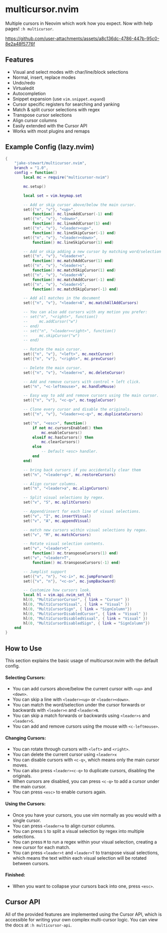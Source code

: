 # multicursor.nvim

Multiple cursors in Neovim which work how you expect. Now with help pages! `:h multicursor`.

https://github.com/user-attachments/assets/a8c136dc-4786-447b-95c0-8e2a48f5776f

## Features

- Visual and select modes with char/line/block selections
- Normal, insert, replace modes
- Undo/redo
- Virtualedit
- Autocompletion
- Snippet expansion (use `vim.snippet.expand`)
- Cursor specific registers for searching and yanking
- Match & split cursor selections with regex
- Transpose cursor selections
- Align cursor columns
- Easily extended with the Cursor API
- Works with most plugins and remaps

## Example Config (lazy.nvim)

```lua
{
    "jake-stewart/multicursor.nvim",
    branch = "1.0",
    config = function()
        local mc = require("multicursor-nvim")

        mc.setup()

        local set = vim.keymap.set

        -- Add or skip cursor above/below the main cursor.
        set({"n", "v"}, "<up>",
            function() mc.lineAddCursor(-1) end)
        set({"n", "v"}, "<down>",
            function() mc.lineAddCursor(1) end)
        set({"n", "v"}, "<leader><up>",
            function() mc.lineSkipCursor(-1) end)
        set({"n", "v"}, "<leader><down>",
            function() mc.lineSkipCursor(1) end)

        -- Add or skip adding a new cursor by matching word/selection
        set({"n", "v"}, "<leader>n",
            function() mc.matchAddCursor(1) end)
        set({"n", "v"}, "<leader>s",
            function() mc.matchSkipCursor(1) end)
        set({"n", "v"}, "<leader>N",
            function() mc.matchAddCursor(-1) end)
        set({"n", "v"}, "<leader>S",
            function() mc.matchSkipCursor(-1) end)

        -- Add all matches in the document
        set({"n", "v"}, "<leader>A", mc.matchAllAddCursors)

        -- You can also add cursors with any motion you prefer:
        -- set("n", "<right>", function()
        --     mc.addCursor("w")
        -- end)
        -- set("n", "<leader><right>", function()
        --     mc.skipCursor("w")
        -- end)

        -- Rotate the main cursor.
        set({"n", "v"}, "<left>", mc.nextCursor)
        set({"n", "v"}, "<right>", mc.prevCursor)

        -- Delete the main cursor.
        set({"n", "v"}, "<leader>x", mc.deleteCursor)

        -- Add and remove cursors with control + left click.
        set("n", "<c-leftmouse>", mc.handleMouse)

        -- Easy way to add and remove cursors using the main cursor.
        set({"n", "v"}, "<c-q>", mc.toggleCursor)

        -- Clone every cursor and disable the originals.
        set({"n", "v"}, "<leader><c-q>", mc.duplicateCursors)

        set("n", "<esc>", function()
            if not mc.cursorsEnabled() then
                mc.enableCursors()
            elseif mc.hasCursors() then
                mc.clearCursors()
            else
                -- Default <esc> handler.
            end
        end)

        -- bring back cursors if you accidentally clear them
        set("n", "<leader>gv", mc.restoreCursors)

        -- Align cursor columns.
        set("n", "<leader>a", mc.alignCursors)

        -- Split visual selections by regex.
        set("v", "S", mc.splitCursors)

        -- Append/insert for each line of visual selections.
        set("v", "I", mc.insertVisual)
        set("v", "A", mc.appendVisual)

        -- match new cursors within visual selections by regex.
        set("v", "M", mc.matchCursors)

        -- Rotate visual selection contents.
        set("v", "<leader>t",
            function() mc.transposeCursors(1) end)
        set("v", "<leader>T",
            function() mc.transposeCursors(-1) end)

        -- Jumplist support
        set({"v", "n"}, "<c-i>", mc.jumpForward)
        set({"v", "n"}, "<c-o>", mc.jumpBackward)

        -- Customize how cursors look.
        local hl = vim.api.nvim_set_hl
        hl(0, "MultiCursorCursor", { link = "Cursor" })
        hl(0, "MultiCursorVisual", { link = "Visual" })
        hl(0, "MultiCursorSign", { link = "SignColumn"})
        hl(0, "MultiCursorDisabledCursor", { link = "Visual" })
        hl(0, "MultiCursorDisabledVisual", { link = "Visual" })
        hl(0, "MultiCursorDisabledSign", { link = "SignColumn"})
    end
}
```

## How to Use
This section explains the basic usage of multicursor.nvim with the default config.

#### Selecting Cursors:
- You can add cursors above/below the current cursor with `<up>` and `<down>`.
- You can skip a line with `<leader><up>` or `<leader><down>`.
- You can match the word/selection under the cursor forwards or backwards with
  `<leader>n` and `<leader>N`.
- You can skip a match forwards or backwards using `<leader>s` and
  `<leader>S`.
- You can add and remove cursors using the mouse with `<c-leftmouse>`.

#### Changing Cursors:
- You can rotate through cursors with `<left>` and `<right>`.
- You can delete the current cursor using `<leader>x`
- You can disable cursors with `<c-q>`, which means only the main cursor
  moves.
- You can also press `<leader><c-q>` to duplicate cursors, disabling the
  originals.
- When cursors are disabled, you can press `<c-q>` to add a cursor under the
  main cursor.
- You can press `<esc>` to enable cursors again.

#### Using the Cursors:
- Once you have your cursors, you use vim normally as you would with a single
  cursor.
- You can press `<leader>a` to align cursor columns.
- You can press `S` to split a visual selection by regex into multiple
  selections.
- You can press `M` to run a regex within your visual selection, creating
  a new cursor for each match.
- You can press `<leader>t` and `<leader>T` to transpose visual selections,
  which means the text within each visual selection will be rotated between
  cursors.

#### Finished:
- When you want to collapse your cursors back into one, press `<esc>`.

## Cursor API
All of the provided features are implemented using the Cursor API, which is
accessible for writing your own complex multi-cursor logic. You can view
the docs at `:h multicursor-api`.

